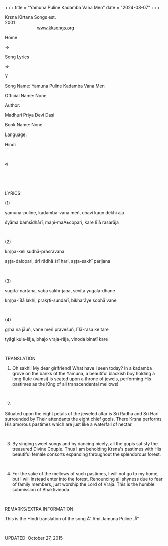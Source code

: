 +++ 
title = "Yamuna Puline Kadamba Vana Men"
date = "2024-08-07"
+++

Krsna Kirtana Songs est.
2001                                                                                                                                    
            
www.kksongs.org








Home
 
⇒
 
Song
Lyrics


⇒
 
Y


Song
Name: Yamuna Puline Kadamba Vana Men


Official
Name: None


Author:

Madhuri Priya Devi
Dasi


Book
Name: None


Language:

Hindi


 








अ






 
























 


LYRICS:


(1)


yamunā-puline,
kadamba-vana meń, chavi kaun dekhi āja


śyāma
baḿsīdhārī, maṇi-maÃ±copari, kare līlā
rasarāja


 


(2)


kṛṣṇa-keli
sudhā-prasravana


aṣṭa-dalopari,
śrī rādhā śrī hari, aṣṭa-sakhī
parijana


 


(3)


sugīta-nartana,
saba sakhī-jaṇa, sevita yugala-dhane


kṛṣṇa-līlā
lakhi, prakṛti-sundarī, bikharāye śobhā vane


 


(4)


gṛha
na jāuń, vane meń praveśuń, līlā-rasa ke
tare


tyāgi
kula-lāja, bhajo vraja-rāja, vinoda binatī kare


 


TRANSLATION


1) Oh
sakhi! My dear girlfriend! What have I seen today? In a kadamba grove on the
banks of the Yamuna, a beautiful blackish boy holding a long flute (vamsi) is seated
upon a throne of jewels, performing His pastimes as the King of all
transcendental mellows!


 


2)
Situated upon the eight petals of the jeweled altar is Sri Radha and Sri Hari
surrounded by Their attendants the eight chief gopis. There Krsna performs His
amorous pastimes which are just like a waterfall of nectar.


 


3) By
singing sweet songs and by dancing nicely, all the gopis satisfy the treasured
Divine Couple. Thus I am beholding Krsna's pastimes with His beautiful female
consorts expanding throughout the splendorous forest.


 


4) For
the sake of the mellows of such pastimes, I will not go to my home, but I will
instead enter into the forest. Renouncing all shyness due to fear of family
members, just worship the Lord of Vraja. This is the humble submission of
Bhaktivinoda.


 


REMARKS/EXTRA
INFORMATION:


This
is the Hindi translation of the song Â“
Ami Jamuna Puline
.Â”


 


UPDATED:
 October 27, 2015